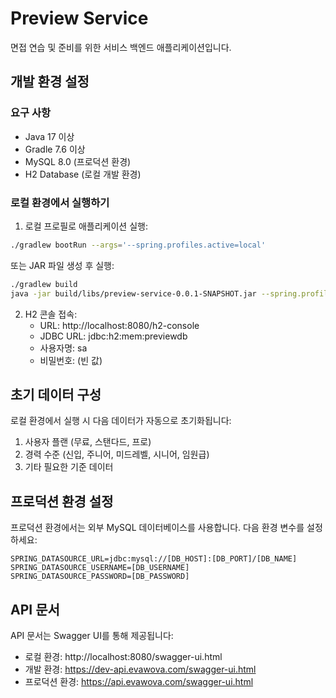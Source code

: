 # Preview Service

면접 연습 및 준비를 위한 서비스 백엔드 애플리케이션입니다.

## 개발 환경 설정

### 요구 사항

- Java 17 이상
- Gradle 7.6 이상
- MySQL 8.0 (프로덕션 환경)
- H2 Database (로컬 개발 환경)

### 로컬 환경에서 실행하기

1. 로컬 프로필로 애플리케이션 실행:

```bash
./gradlew bootRun --args='--spring.profiles.active=local'
```

또는 JAR 파일 생성 후 실행:

```bash
./gradlew build
java -jar build/libs/preview-service-0.0.1-SNAPSHOT.jar --spring.profiles.active=local
```

2. H2 콘솔 접속:
   - URL: http://localhost:8080/h2-console
   - JDBC URL: jdbc:h2:mem:previewdb
   - 사용자명: sa
   - 비밀번호: (빈 값)

## 초기 데이터 구성

로컬 환경에서 실행 시 다음 데이터가 자동으로 초기화됩니다:

1. 사용자 플랜 (무료, 스탠다드, 프로)
2. 경력 수준 (신입, 주니어, 미드레벨, 시니어, 임원급)
3. 기타 필요한 기준 데이터

## 프로덕션 환경 설정

프로덕션 환경에서는 외부 MySQL 데이터베이스를 사용합니다. 다음 환경 변수를 설정하세요:

```
SPRING_DATASOURCE_URL=jdbc:mysql://[DB_HOST]:[DB_PORT]/[DB_NAME]
SPRING_DATASOURCE_USERNAME=[DB_USERNAME]
SPRING_DATASOURCE_PASSWORD=[DB_PASSWORD]
```

## API 문서

API 문서는 Swagger UI를 통해 제공됩니다:
- 로컬 환경: http://localhost:8080/swagger-ui.html
- 개발 환경: https://dev-api.evawova.com/swagger-ui.html
- 프로덕션 환경: https://api.evawova.com/swagger-ui.html 